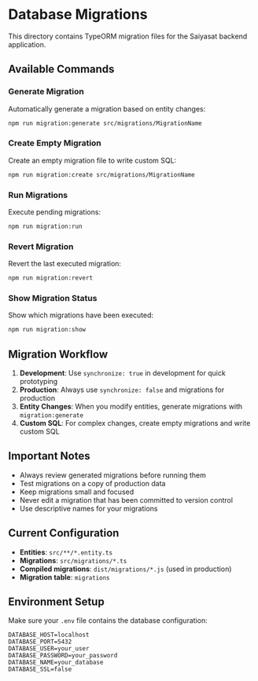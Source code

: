 # Database Migrations

This directory contains TypeORM migration files for the Saiyasat backend application.

## Available Commands

### Generate Migration
Automatically generate a migration based on entity changes:
```bash
npm run migration:generate src/migrations/MigrationName
```

### Create Empty Migration
Create an empty migration file to write custom SQL:
```bash
npm run migration:create src/migrations/MigrationName
```

### Run Migrations
Execute pending migrations:
```bash
npm run migration:run
```

### Revert Migration
Revert the last executed migration:
```bash
npm run migration:revert
```

### Show Migration Status
Show which migrations have been executed:
```bash
npm run migration:show
```

## Migration Workflow

1. **Development**: Use `synchronize: true` in development for quick prototyping
2. **Production**: Always use `synchronize: false` and migrations for production
3. **Entity Changes**: When you modify entities, generate migrations with `migration:generate`
4. **Custom SQL**: For complex changes, create empty migrations and write custom SQL

## Important Notes

- Always review generated migrations before running them
- Test migrations on a copy of production data
- Keep migrations small and focused
- Never edit a migration that has been committed to version control
- Use descriptive names for your migrations

## Current Configuration

- **Entities**: `src/**/*.entity.ts`
- **Migrations**: `src/migrations/*.ts`
- **Compiled migrations**: `dist/migrations/*.js` (used in production)
- **Migration table**: `migrations`

## Environment Setup

Make sure your `.env` file contains the database configuration:
```
DATABASE_HOST=localhost
DATABASE_PORT=5432
DATABASE_USER=your_user
DATABASE_PASSWORD=your_password
DATABASE_NAME=your_database
DATABASE_SSL=false
``` 